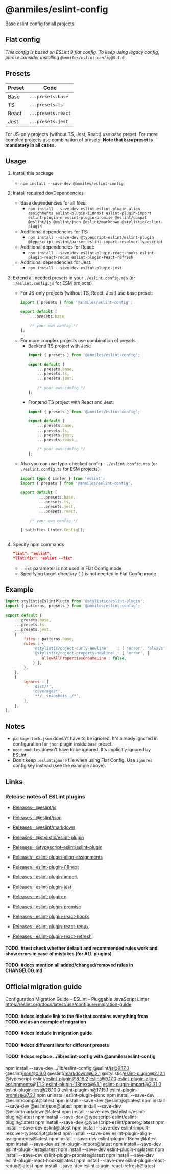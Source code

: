 # @anmiles/eslint-config

Base eslint config for all projects

## Flat config

_This config is based on ESLint 9 flat config.
To keep using legacy config, please consider installing `@anmiles/eslint-config@8.1.0`_

## Presets

| Preset | Code               |
|--------|--------------------|
| Base   | `...presets.base`  |
| TS     | `...presets.ts`    |
| React  | `...presets.react` |
| Jest   | `...presets.jest`  |

For JS-only projects (without TS, Jest, React) use base preset.
For more complex projects use combination of presets.
__Note that `base` preset is mandatory in all cases.__

## Usage

1. Install this package
	- `npm install --save-dev @anmiles/eslint-config`
1. Install required devDependencies
	- Base dependencies for all files:
		- `npm install --save-dev eslint eslint-plugin-align-assignments eslint-plugin-i18next eslint-plugin-import eslint-plugin-n eslint-plugin-promise @eslint/compat @eslint/js @eslint/json @eslint/markdown @stylistic/eslint-plugin`
	- Additional dependencies for TS:
		- `npm install --save-dev @typescript-eslint/eslint-plugin @typescript-eslint/parser eslint-import-resolver-typescript`
	- Additional dependencies for React:
		- `npm install --save-dev eslint-plugin-react-hooks eslint-plugin-react-redux eslint-plugin-react-refresh`
	- Additional dependencies for Jest:
		- `npm install --save-dev eslint-plugin-jest`
1. Extend all needed presets in your `./eslint.config.mjs` (or `./eslint.config.js` for ESM projects)
	- For JS-only projects (without TS, React, Jest) use base preset:
		```js
		import { presets } from '@anmiles/eslint-config';

		export default [
			...presets.base,

			/* your own config */
		];
		```
	- For more complex projects use combination of presets
		- Backend TS project with Jest:
			```js
			import { presets } from '@anmiles/eslint-config';

			export default [
				...presets.base,
				...presets.ts,
				...presets.jest,

				/* your own config */
			];
			```
		- Frontend TS project with React and Jest:
			```js
			import { presets } from '@anmiles/eslint-config';

			export default [
				...presets.base,
				...presets.ts,
				...presets.jest,
				...presets.react,

				/* your own config */
			];
			```
	- Also you can use type-checked config - `./eslint.config.mts` (or `./eslint.config.ts` for ESM projects)
		```ts
		import type { Linter } from 'eslint';
		import { presets } from '@anmiles/eslint-config';

		export default [
				...presets.base,
				...presets.ts,
				...presets.jest,
				...presets.react,

			/* your own config */

		] satisfies Linter.Config[];
	```
1. Specify npm commands

	```json
	"lint": "eslint",
	"lint:fix": "eslint --fix"
	```

	- `--ext` parameter is not used in Flat Config mode
	- Specifying target directory (`.`) is not needed in Flat Config mode

## Example

```js
import stylisticEslintPlugin from '@stylistic/eslint-plugin';
import { patterns, presets } from '@anmiles/eslint-config';

export default [
	...presets.base,
	...presets.ts,
	...presets.jest,
	{
		files : patterns.base,
		rules : {
			'@stylistic/object-curly-newline'    : [ 'error', 'always' ],
			'@stylistic/object-property-newline' : [ 'error', {
				allowAllPropertiesOnSameLine : false,
			} ],
		},
	},
	{
		ignores : [
			'dist/*',
			'coverage/*',
			'**/__snapshots__/*',
		],
	},
];
```

## Notes
- `package-lock.json` doesn't have to be ignored. It's already ignored in configuration for `json` plugin inside `base` preset.
- `node_modules` doesn't have to be ignored. It's implicitly ignored by ESLint.
- Don't keep `.eslintignore` file when using Flat Config. Use `ignores` config key instead (see the example above).

## Links

### Release notes of ESLint plugins

- [Releases · @eslint/js](https://github.com/eslint/eslint/releases)

- [Releases · @eslint/json](https://github.com/eslint/json/releases)

- [Releases · @eslint/markdown](https://github.com/eslint/markdown/releases)

- [Releases · @stylistic/eslint-plugin](https://github.com/eslint-stylistic/eslint-stylistic/releases)

- [Releases · @typescript-eslint/eslint-plugin](https://github.com/typescript-eslint/typescript-eslint/releases)

- [Releases · eslint-plugin-align-assignments](https://github.com/lucasefe/eslint-plugin-align-assignments/releases)

- [Releases · eslint-plugin-i18next](https://github.com/edvardchen/eslint-plugin-i18next/blob/main/CHANGELOG.md)

- [Releases · eslint-plugin-import](https://github.com/import-js/eslint-plugin-import/releases)

- [Releases · eslint-plugin-jest](https://github.com/jest-community/eslint-plugin-jest/releases)

- [Releases · eslint-plugin-n](https://github.com/eslint-community/eslint-plugin-n/releases)

- [Releases · eslint-plugin-promise](https://github.com/eslint-community/eslint-plugin-promise/releases)

- [Releases · eslint-plugin-react-hooks](https://github.com/facebook/react/blob/main/packages/eslint-plugin-react-hooks/CHANGELOG.md)

- [Releases · eslint-plugin-react-redux](https://github.com/DianaSuvorova/eslint-plugin-react-redux/releases)

- [Releases · eslint-plugin-react-refresh](https://github.com/ArnaudBarre/eslint-plugin-react-refresh/releases)

#### TODO: #test check whether default and recommended rules work and show errors in case of mistakes (for ALL plugins)

#### TODO: #docs mention all added/changed/removed rules in CHANGELOG.md

## Official migration guide
Configuration Migration Guide - ESLint - Pluggable JavaScript Linter
https://eslint.org/docs/latest/use/configure/migration-guide
#### TODO: #docs include link to the file that contains everything from TODO.md as an example of migration

#### TODO: #docs include in migration guide
#### TODO: #docs different lists for different presets
#### TODO: #docs replace ../lib/eslint-config with @anmiles/eslint-config
npm install --save-dev ../lib/eslint-config @eslint/js@9.17.0 @eslint/json@0.9.0 @eslint/markdown@6.2.1 @stylistic/eslint-plugin@2.12.1 @typescript-eslint/eslint-plugin@8.18.2 eslint@9.17.0 eslint-plugin-align-assignments@1.1.2 eslint-plugin-i18next@6.1.1 eslint-plugin-import@2.31.0 eslint-plugin-jest@28.10.0 eslint-plugin-n@17.15.1 eslint-plugin-promise@7.2.1
npm uninstall eslint-plugin-jsonc
	npm install --save-dev @eslint/compat@latest
	npm install --save-dev @eslint/js@latest
	npm install --save-dev @eslint/json@latest
	npm install --save-dev @eslint/markdown@latest
	npm install --save-dev @stylistic/eslint-plugin@latest
	npm install --save-dev @typescript-eslint/eslint-plugin@latest
	npm install --save-dev @typescript-eslint/parser@latest
	npm install --save-dev eslint@latest
	npm install --save-dev eslint-import-resolver-typescript@latest
	npm install --save-dev eslint-plugin-align-assignments@latest
	npm install --save-dev eslint-plugin-i18next@latest
	npm install --save-dev eslint-plugin-import@latest
	npm install --save-dev eslint-plugin-jest@latest
	npm install --save-dev eslint-plugin-n@latest
	npm install --save-dev eslint-plugin-promise@latest
	npm install --save-dev eslint-plugin-react-hooks@latest
	npm install --save-dev eslint-plugin-react-redux@latest
	npm install --save-dev eslint-plugin-react-refresh@latest
